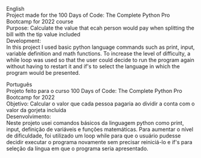 English  
Project made for the 100 Days of Code: The Complete Python Pro Bootcamp for 2022 course  
Purpose: Calculate the value that ecah person would pay when splitting the bill with the tip value included  
Development:  
In this project I used basic python language commands such as print, input, variable definition and math functions. To increase the level of difficulty, a while loop was used so that the user could decide to run the program again without having to restart it and if's to select the language in which the program would be presented.  
  
Português  
Projeto feito para o curso 100 Days of Code: The Complete Python Pro Bootcamp for 2022    
Objetivo: Calcular o valor que cada pessoa pagaria ao dividir a conta com o valor da gorjeta incluída  
Desenvolvimento:  
Neste projeto usei comandos básicos da linguagem python como print, input, definição de variáveis e funções matemáticas. Para aumentar o nível de dificuldade, foi utilizado um loop while para que o usuário pudesse decidir executar o programa novamente sem precisar reiniciá-lo e if's para seleção da língua em que o programa seria apresentado.